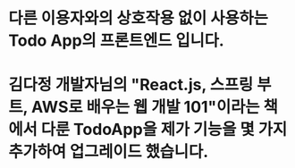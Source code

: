 # 다른 이용자와의 상호작용 없이 사용하는 Todo App의 프론트엔드 입니다.
# 김다정 개발자님의 "React.js, 스프링 부트, AWS로 배우는 웹 개발 101"이라는 책에서 다룬 TodoApp을 제가 기능을 몇 가지 추가하여 업그레이드 했습니다.


